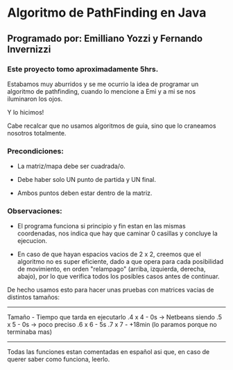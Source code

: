 # Algoritmo de PathFinding en Java

## Programado por: Emilliano Yozzi y Fernando Invernizzi

### Este proyecto tomo aproximadamente 5hrs.

Estabamos muy aburridos y se me ocurrio la idea de programar un algoritmo de pathfinding, cuando lo mencione a Emi y a mi se nos iluminaron los ojos.

Y lo hicimos!

Cabe recalcar que no usamos algoritmos de guia, sino que lo craneamos nosotros totalmente.

### Precondiciones:

- La matriz/mapa debe ser cuadrada/o.

- Debe haber solo UN punto de partida y UN final.

- Ambos puntos deben estar dentro de la matriz.

### Observaciones:

- El programa funciona si principio y fin estan en las mismas coordenadas, nos indica que hay que caminar 0 casillas y concluye la ejecucion.

- En caso de que hayan espacios vacios de 2 x 2, creemos que el algoritmo no es super eficiente, dado a que opera para cada posibilidad de movimiento, en orden "relampago" (arriba, izquierda, derecha, abajo), por lo que verifica todos los posibles casos antes de continuar.

De hecho usamos esto para hacer unas pruebas con matrices vacias de distintos tamaños:

---

Tamaño - Tiempo que tarda en ejecutarlo
.4 x 4 - 0s -> Netbeans siendo
.5 x 5 - 0s -> poco preciso
.6 x 6 - 5s
.7 x 7 - +18min (lo paramos porque no terminaba mas)

---

Todas las funciones estan comentadas en español asi que, en caso de querer saber como funciona, leerlo.
